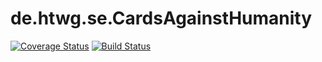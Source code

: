 # de.htwg.se.CardsAgainstHumanity

[![Coverage Status](https://coveralls.io/repos/github/LordSaitamaa/de.htwg.se.CardsAgainstHumanity/badge.svg?branch=master)](https://coveralls.io/github/LordSaitamaa/de.htwg.se.CardsAgainstHumanity?branch=master)
[![Build Status](https://travis-ci.org/LordSaitamaa/de.htwg.se.CardsAgainstHumanity.svg?branch=master)](https://travis-ci.org/LordSaitamaa/de.htwg.se.CardsAgainstHumanity)